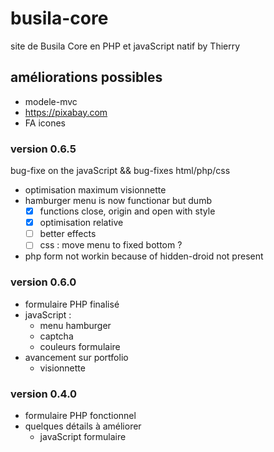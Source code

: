 # busila-core
site de Busila Core en PHP et javaScript natif by Thierry

## améliorations possibles
- modele-mvc
- https://pixabay.com
- FA icones

### version 0.6.5
bug-fixe on the javaScript && bug-fixes html/php/css
- optimisation maximum visionnette
- hamburger menu is now functionar but dumb
    - [x] functions close, origin and open with style
    - [x] optimisation relative
    - [ ] better effects
    - [ ] css : move menu to fixed bottom ?
- php form not workin because of hidden-droid not present

### version 0.6.0
- formulaire PHP finalisé
- javaScript :
    - menu hamburger
    - captcha
    - couleurs formulaire
- avancement sur portfolio
    - visionnette

### version 0.4.0
- formulaire PHP fonctionnel
- quelques détails à améliorer
    - javaScript formulaire
